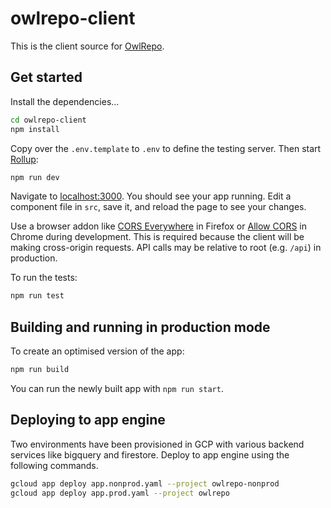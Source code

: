 # owlrepo-client

This is the client source for [OwlRepo](https://owlrepo.com).

## Get started

Install the dependencies...

```bash
cd owlrepo-client
npm install
```

Copy over the `.env.template` to `.env` to define the testing server. Then start
[Rollup](https://rollupjs.org):

```bash
npm run dev
```

Navigate to [localhost:3000](http://localhost:3000). You should see your app
running. Edit a component file in `src`, save it, and reload the page to see
your changes.

Use a browser addon like [CORS
Everywhere](https://addons.mozilla.org/en-US/firefox/addon/cors-everywhere/) in
Firefox or [Allow
CORS](https://chrome.google.com/webstore/detail/allow-cors-access-control/lhobafahddgcelffkeicbaginigeejlf?hl=en)
in Chrome during development. This is required because the client will be making
cross-origin requests. API calls may be relative to root (e.g. `/api`) in
production.

To run the tests:

```bash
npm run test
```

## Building and running in production mode

To create an optimised version of the app:

```bash
npm run build
```

You can run the newly built app with `npm run start`.

## Deploying to app engine

Two environments have been provisioned in GCP with various backend services like
bigquery and firestore. Deploy to app engine using the following commands.

```bash
gcloud app deploy app.nonprod.yaml --project owlrepo-nonprod
gcloud app deploy app.prod.yaml --project owlrepo
```
